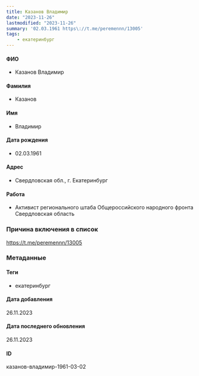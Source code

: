 ```yaml
---
title: Казанов Владимир
date: "2023-11-26"
lastmodified: "2023-11-26"
summary: '02.03.1961 https\://t.me/peremennn/13005'
tags: 
    - екатеринбург
---
```

<!--# pp2-->
<!--## Фигурант-->
<!--### Личные данные-->
#### ФИО
- Казанов Владимир
#### Фамилия
- Казанов
#### Имя
- Владимир
#### Дата рождения
- 02.03.1961
#### Адрес
- Свердловская обл., г. Екатеринбург
#### Работа
- Активист регионального штаба Общероссийского народного фронта Свердловская область
### Причина включения в список
https://t.me/peremennn/13005
### Метаданные
#### Теги
- екатеринбург
#### Дата добавления
26.11.2023
#### Дата последнего обновления
26.11.2023
#### ID
казанов-владимир-1961-03-02
<!--## END;-->
